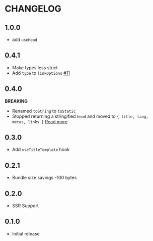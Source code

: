 # CHANGELOG

## 1.0.0

- add `useHead`

## 0.4.1

- Make types less strict
- Add `type` to `linkOptions` [#11](https://github.com/JoviDeCroock/hoofd/pull/11)

## 0.4.0

**BREAKING**

- Renamed `toString` to `toStatic`
- Stopped returning a stringified `head` and moved to `{ title, lang, metas, links }` [Read more](./README.md#SSR)

## 0.3.0

- Add `useTitleTemplate` hook

## 0.2.1

- Bundle size savings -100 bytes

## 0.2.0

- SSR Support

## 0.1.0

- Initial release
